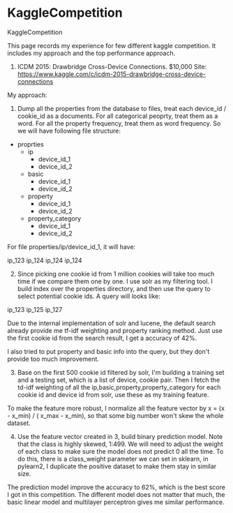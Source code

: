 # KaggleCompetition
KaggleCompetition

This page records my experience for few different kaggle competition. It includes my approach and the top performance approach.

1. ICDM 2015: Drawbridge Cross-Device Connections. $10,000  Site: https://www.kaggle.com/c/icdm-2015-drawbridge-cross-device-connections

My approach:
1. Dump all the properties from the database to files, treat each device_id / cookie_id as a documents. For all categorical peoprty, treat them as a word. For all the property frequency, treat them as word frequency. So we will have following file structure:

 - proprties
   - ip
     - device_id_1
     - device_id_2
   - basic
     - device_id_1
     - device_id_2
   - property
     - device_id_1
     - device_id_2
   - property_category
     - device_id_1
     - device_id_2

For file properties/ip/device_id_1, it will have:

ip_123 ip_124 ip_124 ip_124

2. Since picking one cookie id from 1 million cookies will take too much time if we compare them one by one. I use solr as my filtering tool. I build index over the properties directory, and then use the query <all the ip from a device> to select potential cookie ids. A query will looks like:

  ip_123 ip_125 ip_127

Due to the internal implementation of solr and lucene, the default search already provide me tf-idf weighting and property ranking method. Just use the first cookie id from the search result, I get a accuracy of 42%.

I also tried to put property and basic info into the query, but they don't provide too much improvement.

3. Base on the first 500 cookie id filtered by solr, I'm building a training set and a testing set, which is a list of device, cookie pair. Then I fetch the td-idf weighting of all the ip,basic,property,property_category for each cookie id and device id from solr, use these as my training feature.

To make the feature more robust, I normalize all the feature vector by x = (x - x_min) / ( x_max - x_min), so that some big number won't skew the whole dataset.

4. Use the feature vector created in 3, build binary prediction model. Note that the class is highly skewed, 1:499. We will need to adjust the weight of each class to make sure the model does not predict 0 all the time. To do this, there is a class_weight parameter we can set in sklearn, in pylearn2, I duplicate the positive dataset to make them stay in similar size.

The prediction model improve the accuracy to 62%, which is the best score I got in this competition. The different model does not matter that much, the basic linear model and multilayer perceptron gives me similar performance.



